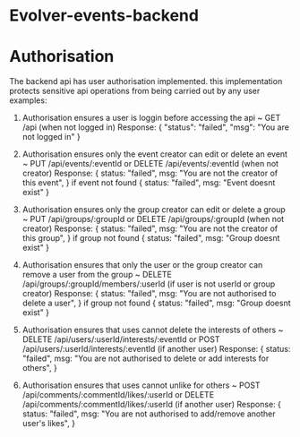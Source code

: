 # Evolver-events-backend

# Authorisation

The backend api has user authorisation implemented.
this implementation protects sensitive api operations from being carried out by any user
examples:

1.  Authorisation ensures a user is loggin before accessing the api
    ~ GET /api (when not logged in)
    Response:
    {
    "status": "failed",
    "msg": "You are not logged in"
    }

2.  Authorisation ensures only the event creator can edit or delete an event
    ~ PUT /api/events/:eventId or DELETE /api/events/:eventId (when not creator)
    Response:
    {
    status: "failed",
    msg: "You are not the creator of this event",
    }
    if event not found
    {
    status: "failed",
    msg: "Event doesnt exist"
    }

3.  Authorisation ensures only the group creator can edit or delete a group
    ~ PUT /api/groups/:groupId or DELETE /api/groups/:groupId (when not creator)
    Response:
    {
    status: "failed",
    msg: "You are not the creator of this group",
    }
    if group not found
    {
    status: "failed",
    msg: "Group doesnt exist"
    }

4.  Authorisation ensures that only the user or the group creator can remove a user from the group
    ~ DELETE /api/groups/:groupId/members/:userId (if user is not userId or group creator)
    Response:
    {
    status: "failed",
    msg: "You are not authorised to delete a user",
    }
    if group not found
    {
    status: "failed",
    msg: "Group doesnt exist"
    }

5.  Authorisation ensures that uses cannot delete the interests of others
    ~ DELETE /api/users/:userId/interests/:eventId or POST /api/users/:userId/interests/:eventId (if another user)
    Response:
    {
    status: "failed",
    msg: "You are not authorised to delete or add interests for others",
    }

6.  Authorisation ensures that uses cannot unlike for others
    ~ POST /api/comments/:commentId/likes/:userId or DELETE /api/comments/:commentId/likes/:userId (if another user)
    Response:
    {
    status: "failed",
    msg: "You are not authorised to add/remove another user's likes",
    }
